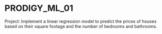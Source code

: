 # PRODIGY_ML_01
Project: Implement a linear regression model to predict the prices of
houses based on their square footage and the number of
bedrooms and bathrooms.

